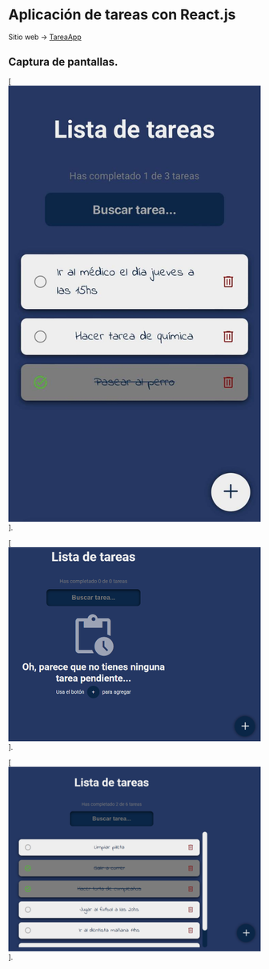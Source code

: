# Aplicación de tareas con React.js

Sitio web -> [TareaApp](https://lautisuarez.github.io/app-tarea-react/)

## Captura de pantallas.
[![captura de pantalla de un celular](./src/img/smartphone.jpg)].

[![captura de pantalla de un computadora sin tareas](./src/img/pcWithoutTask.png)].

[![captura de pantalla de una computadora con tareas](./src/img/pcWithTasks.png)].
